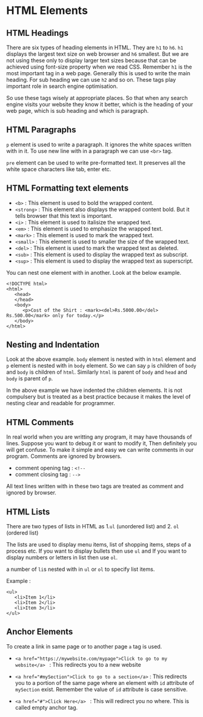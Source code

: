 # HTML Elements

## HTML Headings
There are six types of heading elements in HTML. They are `h1` to `h6`. `h1` displays the largest text size on web browser and `h6` smallest. But we are not using these only to display larger text sizes because that can be achieved using font-size property when we read CSS. Remember `h1` is the most important tag in a web page. Generally this is used to write the main heading. For sub heading we can use `h2` and so on. These tags play important role in search engine optimisation. 

So use these tags wisely at appropriate places. So that when any search engine visits your website they know it better, which is the heading of your web page, which is sub heading and which is paragraph.

## HTML Paragraphs
`p` element is used to write a paragraph. It ignores the white spaces written with in it. To use new line with in a paragraph we can use `<br>` tag.

`pre` element can be used to write pre-formatted text. It preserves all the white space characters like tab, enter etc.

## HTML Formatting text elements
- `<b>` : This element is used to bold the wrapped content.
- `<strong>` : This element also displays the wrapped content bold. But it tells browser that this text is important.
- `<i>` : This element is used to italisize the wrapped text.
- `<em>` : This element is used to emphasize the wrapped text.
- `<mark>` : This element is used to mark the wrapped text.
- `<small>` : This element is used to smaller the size of the wrapped text.
- `<del>` : This element is used to mark the wrapped text as deleted.
- `<sub>` : This element is used to display the wrapped text as subscript.
- `<sup>` : This element is used to display the wrapped text as superscript.

You can nest one element with in another. Look at the below example.

```
<!DOCTYPE html>
<html>
   <head>
   </head>
   <body>
      <p>Cost of the Shirt : <mark><del>Rs.5000.00</del> Rs.500.00</mark> only for today.</p>
   </body>
</html>
```

## Nesting and Indentation
Look at the above example. `body` element is nested with in `html` element and `p` element is nested with in `body` element. So we can say `p` is children of `body` and `body` is children of `html`. Similarly `html` is parent of `body` and `head` and `body` is parent of `p`.

In the above example we have indented the children elements. It is not compulsery but is treated as a best practice because it makes the level of nesting clear and readable for programmer.

## HTML Comments
In real world when you are writting any program, it may have thousands of lines. Suppose you want to debug it or want to modify it, Then definitely you will get confuse. To make it simple and easy we can write comments in our program. Comments are ignored by browsers. 

- comment opening tag : `<!--`
- comment closing tag : `-->`

All text lines written with in these two tags are treated as comment and ignored by browser.

## HTML Lists
There are two types of lists in HTML as 1.`ul` (unordered list) and 2. `ol` (ordered list)

The lists are used to display menu items, list of shopping items, steps of a process etc. If you want to display bullets then use `ul` and If you want to display numbers or letters in list then use `ol`.

a number of `li`s nested with in `ul` or `ol` to specify list items.

Example : 
```
<ul>
   <li>Item 1</li>
   <li>Item 2</li>
   <li>Item 3</li>
</ul>
```
## Anchor Elements
To create a link in same page or to another page `a` tag is used.

- `<a href="https://mywebsite.com/mypage">Click to go to my website</a> `  : This redirects you to a new website

- `<a href="#mySection">Click to go to a section</a>` : This redirects you to a portion of the same page where an element with `id` attribute of `mySection` exist. Remember the value of `id` attribute is case sensitive.

- `<a href="#">Click Here</a> `  : This will redirect you no where. This is called empty anchor tag.


